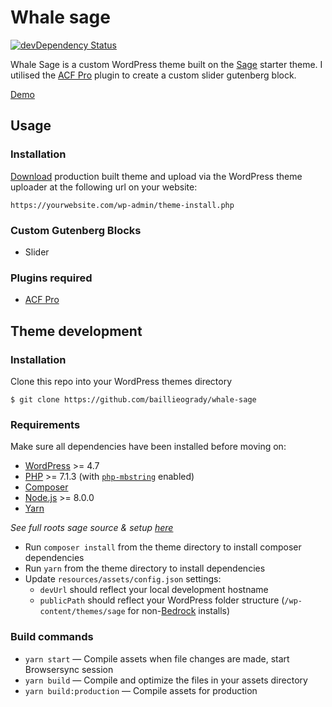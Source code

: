 # Whale sage

[![devDependency Status](https://img.shields.io/david/dev/roots/sage.svg?style=flat-square)](https://david-dm.org/baillieogrady/mincaso-sage#info=devDependencies)

Whale Sage is a custom WordPress theme built on the [Sage](https://github.com/roots/sage) starter theme. I utilised the [ACF Pro](https://www.advancedcustomfields.com/pro/) plugin to create a custom slider gutenberg block.

[Demo](https://whale.baillieogrady.com)

## Usage

### Installation

[Download](https://baillieogrady.com/downloads/whale-sage.zip) production built theme and upload via the WordPress theme uploader at the following url on your website:

```
https://yourwebsite.com/wp-admin/theme-install.php
```

### Custom Gutenberg Blocks

- Slider

### Plugins required

- [ACF Pro](https://www.advancedcustomfields.com/pro/)

## Theme development

### Installation

Clone this repo into your WordPress themes directory

```
$ git clone https://github.com/baillieogrady/whale-sage
```

### Requirements

Make sure all dependencies have been installed before moving on:

* [WordPress](https://wordpress.org/) >= 4.7
* [PHP](https://secure.php.net/manual/en/install.php) >= 7.1.3 (with [`php-mbstring`](https://secure.php.net/manual/en/book.mbstring.php) enabled)
* [Composer](https://getcomposer.org/download/)
* [Node.js](http://nodejs.org/) >= 8.0.0
* [Yarn](https://yarnpkg.com/en/docs/install)

*See full roots sage source & setup [here](https://github.com/roots/sage)*

* Run `composer install` from the theme directory to install composer dependencies 
* Run `yarn` from the theme directory to install dependencies
* Update `resources/assets/config.json` settings:
  * `devUrl` should reflect your local development hostname
  * `publicPath` should reflect your WordPress folder structure (`/wp-content/themes/sage` for non-[Bedrock](https://roots.io/bedrock/) installs)

### Build commands

* `yarn start` — Compile assets when file changes are made, start Browsersync session
* `yarn build` — Compile and optimize the files in your assets directory
* `yarn build:production` — Compile assets for production

